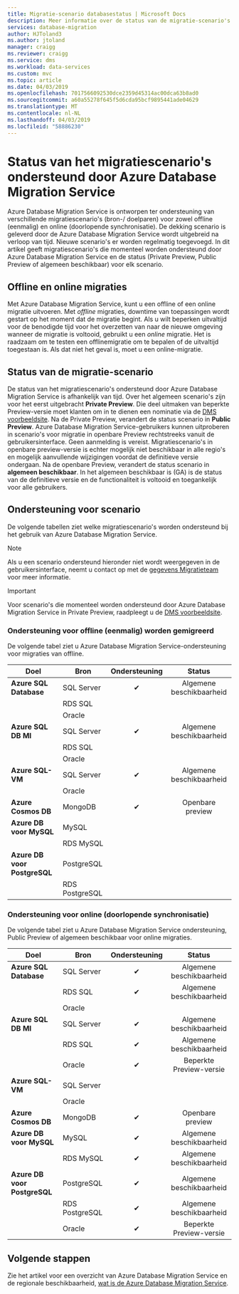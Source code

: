 ```yaml
---
title: Migratie-scenario databasestatus | Microsoft Docs
description: Meer informatie over de status van de migratie-scenario's ondersteund door Azure Database Migration Service.
services: database-migration
author: HJToland3
ms.author: jtoland
manager: craigg
ms.reviewer: craigg
ms.service: dms
ms.workload: data-services
ms.custom: mvc
ms.topic: article
ms.date: 04/03/2019
ms.openlocfilehash: 7017566092530dce2359d45314ac00dca63b8ad0
ms.sourcegitcommit: a60a55278f645f5d6cda95bcf9895441ade04629
ms.translationtype: MT
ms.contentlocale: nl-NL
ms.lasthandoff: 04/03/2019
ms.locfileid: "58886230"
---
```

# <a name="status-of-migration-scenarios-supported-by-azure-database-migration-service"></a>Status van het migratiescenario's ondersteund door Azure Database Migration Service
Azure Database Migration Service is ontworpen ter ondersteuning van verschillende migratiescenario's (bron-/ doelparen) voor zowel offline (eenmalig) en online (doorlopende synchronisatie). De dekking scenario is geleverd door de Azure Database Migration Service wordt uitgebreid na verloop van tijd. Nieuwe scenario's er worden regelmatig toegevoegd. In dit artikel geeft migratiescenario's die momenteel worden ondersteund door Azure Database Migration Service en de status (Private Preview, Public Preview of algemeen beschikbaar) voor elk scenario.

## <a name="offline-versus-online-migrations"></a>Offline en online migraties
Met Azure Database Migration Service, kunt u een offline of een online migratie uitvoeren. Met *offline* migraties, downtime van toepassingen wordt gestart op het moment dat de migratie begint. Als u wilt beperken uitvaltijd voor de benodigde tijd voor het overzetten van naar de nieuwe omgeving wanneer de migratie is voltooid, gebruikt u een *online* migratie. Het is raadzaam om te testen een offlinemigratie om te bepalen of de uitvaltijd toegestaan is. Als dat niet het geval is, moet u een online-migratie.

## <a name="migration-scenario-status"></a>Status van de migratie-scenario
De status van het migratiescenario's ondersteund door Azure Database Migration Service is afhankelijk van tijd. Over het algemeen scenario's zijn voor het eerst uitgebracht **Private Preview**. Die deel uitmaken van beperkte Preview-versie moet klanten om in te dienen een nominatie via de [DMS voorbeeldsite](https://aka.ms/dms-preview). Na de Private Preview, verandert de status scenario in **Public Preview**. Azure Database Migration Service-gebruikers kunnen uitproberen in scenario's voor migratie in openbare Preview rechtstreeks vanuit de gebruikersinterface. Geen aanmelding is vereist.  Migratiescenario's in openbare preview-versie is echter mogelijk niet beschikbaar in alle regio's en mogelijk aanvullende wijzigingen voordat de definitieve versie ondergaan. Na de openbare Preview, verandert de status scenario in **algemeen beschikbaar**. In het algemeen beschikbaar is (GA) is de status van de definitieve versie en de functionaliteit is voltooid en toegankelijk voor alle gebruikers. 

## <a name="migration-scenario-support"></a>Ondersteuning voor scenario
De volgende tabellen ziet welke migratiescenario's worden ondersteund bij het gebruik van Azure Database Migration Service.

> [!NOTE]
> Als u een scenario ondersteund hieronder niet wordt weergegeven in de gebruikersinterface, neemt u contact op met de [gegevens Migratieteam](mailto:datamigrationteam@microsoft.com) voor meer informatie.

> [!IMPORTANT]
> Voor scenario's die momenteel worden ondersteund door Azure Database Migration Service in Private Preview, raadpleegt u de [DMS voorbeeldsite](https://aka.ms/dms-preview).

### <a name="offline-one-time-migration-support"></a>Ondersteuning voor offline (eenmalig) worden gemigreerd
De volgende tabel ziet u Azure Database Migration Service-ondersteuning voor migraties van offline.

| Doel  | Bron | Ondersteuning | Status |
| ------------- | ------------- | :-------------: | :-------------: |
| **Azure SQL Database** | SQL Server | ✔ | Algemene beschikbaarheid |
|   | RDS SQL |  |  |
|   | Oracle |  |  |
| **Azure SQL DB MI** | SQL Server | ✔ | Algemene beschikbaarheid |
|   | RDS SQL |  |  |
|   | Oracle |  |   |
| **Azure SQL-VM** | SQL Server | ✔ | Algemene beschikbaarheid |
|   | Oracle |   |   |
| **Azure Cosmos DB** | MongoDB | ✔ | Openbare preview |
| **Azure DB voor MySQL** | MySQL |   |   |
|   | RDS MySQL |   |   |
| **Azure DB voor PostgreSQL** | PostgreSQL |  |
|  | RDS PostgreSQL |   |   |

### <a name="online-continuous-sync-migration-support"></a>Ondersteuning voor online (doorlopende synchronisatie)
De volgende tabel ziet u Azure Database Migration Service ondersteuning, Public Preview of algemeen beschikbaar voor online migraties.

| Doel  | Bron | Ondersteuning | Status |
| ------------- | ------------- | :-------------: | :-------------: |
| **Azure SQL Database** | SQL Server | ✔ | Algemene beschikbaarheid |
|   | RDS SQL | ✔ | Algemene beschikbaarheid |
|   | Oracle |  |  |
| **Azure SQL DB MI** | SQL Server | ✔ | Algemene beschikbaarheid |
|   | RDS SQL | ✔ | Algemene beschikbaarheid |
|   | Oracle | ✔ | Beperkte Preview-versie |
| **Azure SQL-VM** | SQL Server |   |   |
|   | Oracle  |  |  |
| **Azure Cosmos DB** | MongoDB | ✔ | Openbare preview |
| **Azure DB voor MySQL** | MySQL | ✔ | Algemene beschikbaarheid |
|   | RDS MySQL | ✔ | Algemene beschikbaarheid |
| **Azure DB voor PostgreSQL** | PostgreSQL | ✔ | Algemene beschikbaarheid |
|   | RDS PostgreSQL | ✔ | Algemene beschikbaarheid |
|   | Oracle | ✔ | Beperkte Preview-versie |

## <a name="next-steps"></a>Volgende stappen
Zie het artikel voor een overzicht van Azure Database Migration Service en de regionale beschikbaarheid, [wat is de Azure Database Migration Service](dms-overview.md).
